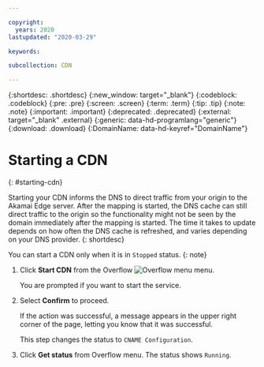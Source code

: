 ```yaml
---

copyright:
  years: 2020
lastupdated: "2020-03-29"

keywords:

subcollection: CDN

---
```

{:shortdesc: .shortdesc}
{:new_window: target="_blank"}
{:codeblock: .codeblock}
{:pre: .pre}
{:screen: .screen}
{:term: .term}
{:tip: .tip}
{:note: .note}
{:important: .important}
{:deprecated: .deprecated}
{:external: target="_blank" .external}
{:generic: data-hd-programlang="generic"}
{:download: .download}
{:DomainName: data-hd-keyref="DomainName"}

# Starting a CDN
{: #starting-cdn}

Starting your CDN informs the DNS to direct traffic from your origin to the Akamai Edge server. After the mapping is started, the DNS cache can still direct traffic to the origin so the functionality might not be seen by the domain immediately after the mapping is started. The time it takes to update depends on how often the DNS cache is refreshed, and varies depending on your DNS provider.
{: shortdesc}

You can start a CDN only when it is in `Stopped` status.
{: note}

1. Click **Start CDN** from the Overflow ![Overflow menu](images/overflow.png) menu.

    You are prompted if you want to start the service.

2. Select **Confirm** to proceed.

    If the action was successful, a message appears in the upper right corner of the page, letting you know that it was successful.

    This step changes the status to `CNAME Configuration`.

3. Click **Get status** from Overflow menu. The status shows `Running`.
